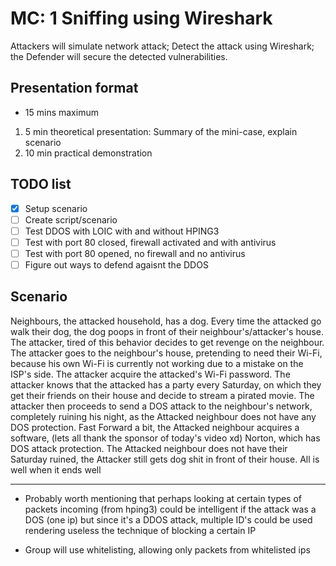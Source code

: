 # MC: 1 Sniffing using Wireshark

Attackers will simulate network attack; Detect the attack using Wireshark; the Defender will secure the detected vulnerabilities.

## Presentation format
- 15 mins maximum
1. 5 min theoretical presentation: Summary of the mini-case, explain scenario
2. 10 min practical demonstration

## TODO list
- [X] Setup scenario
- [ ] Create script/scenario
- [ ] Test DDOS with LOIC with and without HPING3
- [ ] Test with port 80 closed, firewall activated and with antivirus
- [ ] Test with port 80 opened, no firewall and no antivirus
- [ ] Figure out ways to defend agaisnt the DDOS

## Scenario

Neighbours, the attacked household, has a dog. Every time the attacked go walk their dog, the dog poops in front of their neighbour's/attacker's house. The attacker, tired of this behavior decides to get revenge on the neighbour. The attacker goes to the neighbour's house, pretending to need their Wi-Fi, because his own Wi-Fi is currently not working due to a mistake on the ISP's side. The attacker acquire the attacked's Wi-Fi password. The attacker knows that the attacked has a party every Saturday, on which they get their friends on their house and decide to stream a pirated movie. The attacker then proceeds to send a DOS attack to the neighbour's network, completely ruining his night, as the Attacked neighbour does not have any DOS protection. Fast Forward a bit, the Attacked neighbour acquires a software, (lets all thank the sponsor of today's video xd) Norton, which has DOS attack protection. The Attacked neighbour does not have their Saturday ruined, the Attacker still gets dog shit in front of their house. All is well when it ends well

----
- Probably worth mentioning that perhaps looking at certain types of packets incoming (from hping3) could be intelligent if the attack was a DOS (one ip) but since it's a DDOS attack, multiple ID's could be used rendering useless the technique of blocking a certain IP

- Group will use whitelisting, allowing only packets from whitelisted ips
